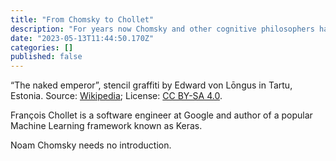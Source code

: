 ```yaml
---
title: "From Chomsky to Chollet"
description: "For years now Chomsky and other cognitive philosophers have been saying the “connectivist” approaches to Artificial Intelligence are wrong…"
date: "2023-05-13T11:44:50.170Z"
categories: []
published: false
---
```


“The naked emperor”, stencil graffiti by Edward von Lōngus in Tartu, Estonia. Source: [Wikipedia](https://en.wikipedia.org/wiki/File:Alasti_keiser,_Edward_von_L%C3%B5nguse_t%C3%B6%C3%B6_Tartus.JPG); License: [CC BY-SA 4.0](https://creativecommons.org/licenses/by-sa/4.0/deed.en).

François Chollet is a software engineer at Google and author of a popular Machine Learning framework known as Keras.

Noam Chomsky needs no introduction.
